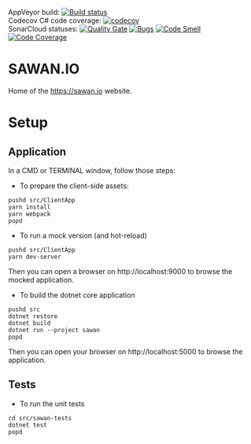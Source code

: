 AppVeyor build: [![Build status](https://ci.appveyor.com/api/projects/status/wdaplcea6no84t5d?svg=true)](https://ci.appveyor.com/project/jscoobyced/sawan-io)  
Codecov C# code coverage: [![codecov](https://codecov.io/gh/jscoobyced/sawan.io/branch/master/graph/badge.svg)](https://codecov.io/gh/jscoobyced/sawan.io)  
SonarCloud statuses: [![Quality Gate](https://sonarcloud.io/api/project_badges/measure?project=sawan&metric=alert_status&v=11)](https://sonarcloud.io/dashboard?id=sawan)
[![Bugs](https://sonarcloud.io/api/project_badges/measure?project=sawan&metric=bugs&v=11)](https://sonarcloud.io/dashboard?id=sawan)
[![Code Smell](https://sonarcloud.io/api/project_badges/measure?project=sawan&metric=code_smells&v=11)](https://sonarcloud.io/dashboard?id=sawan)
[![Code Coverage](https://sonarcloud.io/api/project_badges/measure?project=sawan&metric=coverage&v=11)](https://sonarcloud.io/dashboard?id=sawan)

# SAWAN.IO
Home of the https://sawan.io website.

# Setup

## Application

In a CMD or TERMINAL window, follow those steps:
- To prepare the client-side assets:
```
pushd src/ClientApp
yarn install
yarn webpack
popd
```

- To run a mock version (and hot-reload)
```
pushd src/ClientApp
yarn dev-server
```

Then you can open a browser on http://localhost:9000 to browse the mocked application.

- To build the dotnet core application
```
pushd src
dotnet restore
dotnet build
dotnet run --project sawan
popd
```

Then you can open your browser on http://localhost:5000 to browse the application.

## Tests

- To run the unit tests
```
cd src/sawan-tests
dotnet test
popd
```
